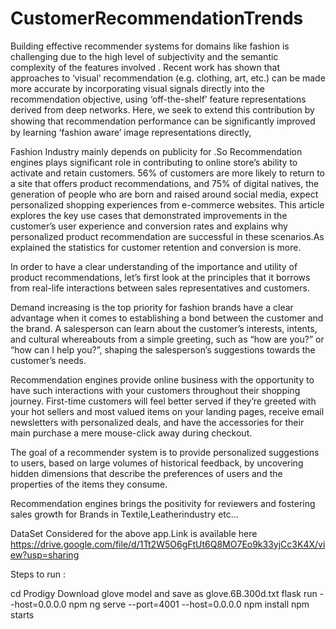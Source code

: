 # CustomerRecommendationTrends

Building effective recommender systems for domains like fashion is challenging due to the high level of subjectivity and the semantic complexity of the features involved . Recent work has shown that approaches to ‘visual’ recommendation (e.g. clothing, art, etc.) can be made more accurate by incorporating visual signals directly into the recommendation objective, using ‘off-the-shelf’ feature representations derived from deep networks. Here, we seek to extend this contribution by showing that recommendation performance can be signiﬁcantly improved by learning ‘fashion aware’ image representations directly,

Fashion Industry mainly depends on  publicity for .So Recommendation engines plays significant role in contributing to online store’s ability to activate and retain customers. 56% of customers are more likely to return to a site that offers product recommendations, and 75% of digital natives, the generation of people who are born and raised around social media, expect personalized shopping experiences from e-commerce websites. This article explores the key use cases that demonstrated improvements in the customer’s user experience and conversion rates and explains why personalized product recommendation are successful in these scenarios.As explained the statistics for customer retention and conversion is more.

In order to have a clear understanding of the importance and utility of product recommendations, let’s first look at the principles that it borrows from real-life interactions between sales representatives and customers.

Demand increasing is the top priority for fashion brands have a clear advantage when it comes to establishing a bond between the customer and the brand. A salesperson can learn about the customer’s interests, intents, and cultural whereabouts from a simple greeting, such as “how are you?” or “how can I help you?”, shaping the salesperson’s suggestions towards the customer’s needs.

Recommendation engines provide online business with the opportunity to have such interactions with your customers throughout their shopping journey. First-time customers will feel better served if they’re greeted with your hot sellers and most valued items on your landing pages, receive email newsletters with personalized deals, and have the accessories for their main purchase a mere mouse-click away during checkout.

The goal of a recommender system is to provide personalized suggestions to users, based on large volumes of historical feedback, by uncovering hidden dimensions that describe the preferences of users and the properties of the items they consume.

Recommendation engines brings the positivity for  reviewers and fostering sales growth for Brands in Textile,Leatherindustry etc...


DataSet Considered for the above app.Link is available here https://drive.google.com/file/d/1Tt2W5O6gFtUt6Q8MO7Eo9k33yjCc3K4X/view?usp=sharing


Steps to run :

cd Prodigy Download glove model and save as glove.6B.300d.txt flask run --host=0.0.0.0 npm ng serve --port=4001 --host=0.0.0.0 npm install npm starts

